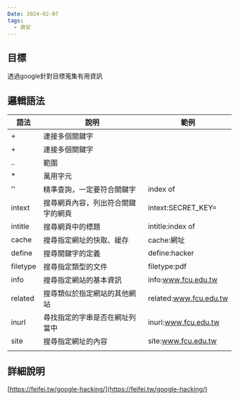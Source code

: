 ```yaml
---
Date: 2024-02-07
tags:
  - 資安
---
```

## 目標
透過google針對目標蒐集有用資訊
## 邏輯語法
| 語法 | 說明 | 範例 |
| ---- | ---- | ---- |
| + | 連接多個關鍵字 |  |
| + | 連接多個關鍵字 |  |
| .. | 範圍 |  |
| * | 萬用字元 |  |
| '' | 精準查詢，一定要符合關鍵字 | index of |
| intext | 搜尋網頁內容，列出符合關鍵字的網頁 | intext:SECRET_KEY= |
| intitle | 搜尋網頁中的標題 | intitle:index of |
| cache | 搜尋指定網址的快取、緩存 | cache:網址 |
| define | 搜尋關鍵字的定義 | define:hacker |
| filetype | 搜尋指定類型的文件 | filetype:pdf |
| info | 搜尋指定網站的基本資訊 | info:www.fcu.edu.tw |
| related | 搜尋類似於指定網站的其他網站 | related:www.fcu.edu.tw |
| inurl | 尋找指定的字串是否在網址列當中 | inurl:www.fcu.edu.tw |
| site | 搜尋指定網址的內容 | site:www.fcu.edu.tw |
|  |  |  |
## 詳細說明
[https://feifei.tw/google-hacking/](https://feifei.tw/google-hacking/)
